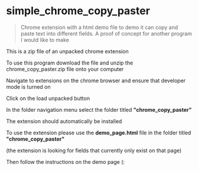 # simple_chrome_copy_paster
>Chrome extension with a html demo file to demo it can copy and paste text into different fields. A proof of concept for another program I would like to make


This is a zip file of an unpacked chrome extension

To use this program download the file and unzip the chrome_copy_paster.zip file onto your computer

Navigate to extensions on the chrome browser and ensure that developer mode is turned on

Click on the load unpacked button

In the folder navigation menu select the folder titled **"chrome_copy_paster"**

The extension should automatically be installed

To use the extension please use the **demo_page.html** file in the folder titled **"chrome_copy_paster"**

(the extension is looking for fields that currently only exist on that page)

Then follow the instructions on the demo page (: 
